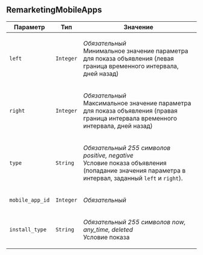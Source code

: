 
## RemarketingMobileApps


<table>
    <thead>
        <tr><th>Параметр</th><th>Тип</th><th>Значение</th></tr>
    </thead>
    <tbody>
        <tr>
            <td><code>left</code></td>
            <td><code>Integer</code></td>
            <td><p><em>Обязательный</em> <br />Минимальное значение параметра для показа объявления (левая граница временного интервала, дней назад)</p></td>
        </tr><tr>
            <td><code>right</code></td>
            <td><code>Integer</code></td>
            <td><p><em>Обязательный</em> <br />Максимальное значение параметра для показа объявления (правая граница интервала временного интервала, дней назад)</p></td>
        </tr><tr>
            <td><code>type</code></td>
            <td><code>String</code></td>
            <td><p><em>Обязательный</em> <em>255 символов</em> <em>positive, negative</em><br />Условие показа объявления (попадание значения параметра в интервал, заданный <code>left</code> и <code>right</code>).</p></td>
        </tr><tr>
            <td><code>mobile_app_id</code></td>
            <td><code>Integer</code></td>
            <td><p><em>Обязательный</em> </p></td>
        </tr><tr>
            <td><code>install_type</code></td>
            <td><code>String</code></td>
            <td><p><em>Обязательный</em> <em>255 символов</em> <em>now, any_time, deleted</em><br />Условие показа</p></td>
        </tr>
    </tbody>
</table>